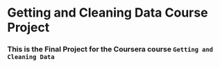 # Getting and Cleaning Data Course Project

### This is the **Final Project** for the Coursera course `Getting and Cleaning Data`
